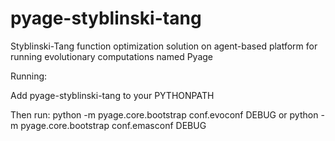 # pyage-styblinski-tang
Styblinski-Tang function optimization solution on agent-based platform for running evolutionary computations named Pyage


Running:

Add pyage-styblinski-tang to your PYTHONPATH

Then run: python -m pyage.core.bootstrap conf.evoconf DEBUG or python -m pyage.core.bootstrap conf.emasconf DEBUG
